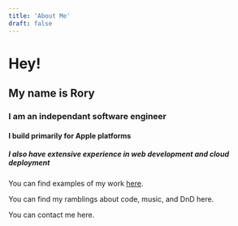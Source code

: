 ```yaml
---
title: 'About Me'
draft: false
---
```


# Hey!

## My name is Rory

### I am an independant software engineer

#### I build primarily for Apple platforms

##### I also have extensive experience in web development and cloud deployment

You can find examples of my work [here](/rory-allen/portfolio).

You can find my ramblings about code, music, and DnD here.

You can contact me here.